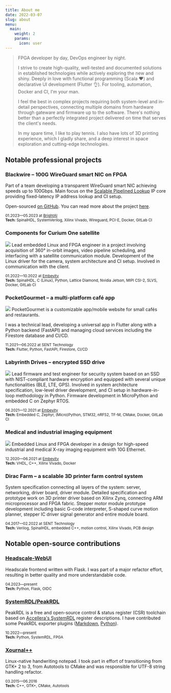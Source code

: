```yaml
---
title: About me
date: 2022-03-07
slug: about
menu:
  main:
    weight: 2
    params:
      icon: user
---
```


> FPGA developer by day, DevOps engineer by night.
>
> I strive to create high-quality, well-tested and documented solutions in
> established technologies while actively exploring the new and shiny. Deeply
> in love with functional programming (Scala ❤️) and declarative UI development
> (Flutter 👌). For tooling, automation, Docker and CI, I'm your man.
>
> I feel the best in complex projects requiring both system-level and in-detail
> perspectives, connecting multiple domains from hardware through gateware and
> firmware up to the software. There's nothing better than a perfectly
> integrated project delivered on time that serves the client's needs.
>
> In my spare time, I like to play tennis. I also have lots of 3D printing
> experience, which I gladly share, and a deep interest in space exploration
> and cutting-edge technologies.

## Notable professional projects

### Blackwire – 100G WireGuard smart NIC on FPGA

Part of a team developing a transparent WireGuard smart NIC achieving speeds up
to 100Gbps. Main focus on the [Scalable Pipelined Lookup][Blackwire Lookup] IP
core providing fixed-latency IP address lookup and CI setup.

Open-sourced [on GitHub][Blackwire GitHub]. You can read more about the project
[here][Blackwire LinkedIn].

<small>01.2023—05.2023 at [BrightAI][BrightAI]<br>
**Tech:** SpinalHDL, SystemVerilog, Xilinx Vivado, Wireguard, PCI-E, Docker,
GitLab CI </small>

[Blackwire Lookup]: https://github.com/brightai-nl/scalable-pipelined-lookup-fpga
[Blackwire GitHub]: https://github.com/brightai-nl/BrightAI-Blackwire
[Blackwire LinkedIn]: https://www.linkedin.com/pulse/open-sourcing-blackwire-wireguard-vpn-protocol-fpga-100-oerlemans

### Components for Curium One satellite

![](curiumone.png) Lead embedded Linux and FPGA engineer in a project involving
acquisition of 360° in-orbit images, video pipeline scheduling, and interfacing
with a satellite communication module. Development of the Linux driver for the
camera, system architecture and CI setup. Involved in communication with the
client.

<small>01.2022—10.2022 at [Embevity][Embevity]<br>
**Tech:** SpinalHDL, C (Linux), Python, Lattice Diamond, Nvidia Jetson, MIPI
CSI-2, SLVS, Docker, GitLab CI </small>

### PocketGourmet – a multi-platform café app

![](pocketgourmet.png) PocketGourmet is a customizable app/mobile website for
small cafés and restaurants.

I was a technical lead, developing a universal app in Flutter along with a
Python backend (FastAPI) and managing cloud services including the Firestore
database and CI/CD.

<small>11.2021—06.2022 at SENT Technology<br>
**Tech:** Flutter, Python, FastAPI, Firestore, CI/CD </small>

### Labyrinth Drives – encrypted SSD drive

![](labyrinthdrives.jpg) Lead firmware and test engineer for security system
based on an SSD with NIST-compliant hardware encryption and equipped with
several unique functionalities (BLE, LTE, GPS). Involved in system architecture
specification, low-level driver development, and CI setup in hardware-in-loop
methodology in Python. Firmware development in MicroPython and embedded C on
Zephyr RTOS.

<small>06.2021—12.2021 at [Embevity][Embevity]<br>
**Tech:** Embedded C, Zephyr, (Micro)Python, STM32, nRF52, TF-M, CMake, Docker,
GitLab CI </small>

### Medical and industrial imaging equipment

![](x-ray.jpg) Embedded Linux and FPGA developer in a design for high-speed
industrial and medical X-ray imaging equipment with 10G Ethernet.

<small>12.2020—06.2021 at [Embevity][Embevity]<br>
**Tech:** VHDL, C++, Xilinx Vivado, Docker </small>

### Dirac Farm – a scalable 3D printer farm control system

System specification connecting all layers of the system: server, networking,
driver board, driver module. Detailed specification and prototype work on 3D
printer driver based on Xilinx Zynq, connecting ARM microprocessor and FPGA
fabric. Stepper motor module prototype development including basic G-code
interpreter, S-shaped curve motion planner, stepper IC driver signal generator
and entire module board.

<small>04.2017—02.2022 at SENT Technology<br>
**Tech:** Verilog, SpinalHDL, embedded C++, motion control, Xilinx Vivado, PCB
design </small>

## Notable open-source contributions

### [Headscale-WebUI](https://github.com/iFargle/headscale-webui)

Headscale frontend written with Flask. I was part of a major refactor effort,
resulting in better quality and more understandable code.

<small>04.2023—present<br>
**Tech:** Python, Flask, OIDC </small>

### [SystemRDL/PeakRDL](https://peakrdl.readthedocs.io/en/latest/)

PeakRDL is a free and open-source control & status register (CSR) toolchain
based on [Accellera's
SystemRDL](https://www.accellera.org/downloads/standards/systemrdl) register
descriptions. I have contributed some PeakRDL exporter plugins
([Markdown](https://github.com/SystemRDL/PeakRDL-Markdown),
[Python](https://github.com/MarekPikula/PeakRDL-Python-simple)).

<small>10.2022—present<br>
**Tech:** Python, SystemRDL, FPGA </small>

### [Xournal++](https://xournalpp.github.io/)

Linux-native handwriting notepad. I took part in effort of transitioning from
GTK+ 2 to 3, from Autotools to CMake and was responsible for UTF-8 string
handling refactor.

<small>03.2015—06.2016<br>
**Tech:** C++, GTK+, CMake, Autotools </small>

[Embevity]: https://embevity.com/
[BrightAI]: https://brightai.nl/
